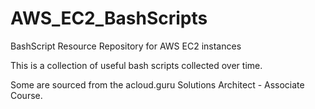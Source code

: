 # AWS_EC2_BashScripts
BashScript Resource Repository for AWS EC2 instances

This is a collection of useful bash scripts collected over time.

Some are sourced from the acloud.guru Solutions Architect - Associate Course.
